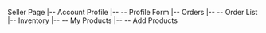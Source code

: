
Seller Page
|-- Account Profile
|-- -- Profile Form
|-- Orders
|-- -- Order List
|-- Inventory
|-- -- My Products
|-- -- Add Products